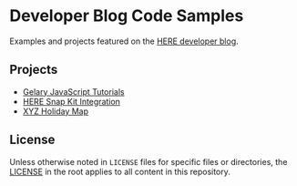 # Developer Blog Code Samples
Examples and projects featured on the [HERE developer blog](https://developer.here.com/blog).

## Projects
- [Gelary JavaScript Tutorials](https://developer.here.com/blog/who-wants-ice-cream-a-here-maps-api-for-javascript-tutorial-part-1-basic-map-set-up)
- [HERE Snap Kit Integration](https://developer.here.com/blog/here-maps-snap-kit)
- [XYZ Holiday Map](https://developer.here.com/blog/holiday-mapping-for-non-profits-with-xyz)

## License

Unless otherwise noted in `LICENSE` files for specific files or directories, the [LICENSE](LICENSE) in the root applies to all content in this repository.
